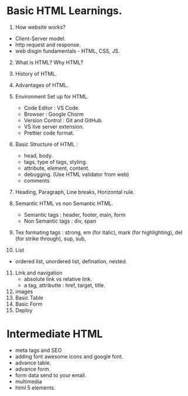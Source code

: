 # Basic HTML Learnings.
1. How website works?

- Client-Server model.
- http request and response. 
- web disgin fundamentals - HTML, CSS, JS. 

2. What is HTML? Why HTML?

3. History of HTML. 

4. Advantages of HTML.

5. Environment Set up for HTML.

     - Code Editor : VS Code.
     - Browser : Google Chorm
     - Version Control : Git and GitHub. 
     - VS live server extension.
     - Prettier code format. 

6. Basic Structure of HTML : 
     - head, body.
     - tags, type of tags, styling. 
     - attribute, element, content. 
     - debugging. (Use HTML validator from web)
     - comments
7.  Heading, Paragraph, Line breaks, Horizontal rule.
8. Semantic HTML vs non Semantic HTML.
   - Semantic tags : header, footer, main, form 
   - Non Semantic tags : div, span
9. Tex formating tags : strong, em (for italic), mark (for highlighting), del (for strike through), sup, sub, 
10. List
   - ordered list, unordered list, defination, nested. 
11. Link and navigation
    - absolute link vs relative link.
    - a tag, attributte : href, target, title. 
12. images
13. Basic Table
14. Basic Form
15. Deploy

# Intermediate HTML
- meta tags and SEO
- adding font awesome icons and google font. 
- advance table.
- advance form.
- form data send to your email. 
- multimedia
- html 5 elements.


